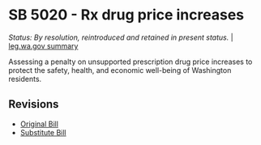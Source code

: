 # SB 5020 - Rx drug price increases
*Status: By resolution, reintroduced and retained in present status.* | [leg.wa.gov summary](https://app.leg.wa.gov/billsummary?BillNumber=5020&Year=2021)

Assessing a penalty on unsupported prescription drug price increases to protect the safety, health, and economic well-being of Washington residents.

## Revisions
* [Original Bill](1/)
* [Substitute Bill](S/)